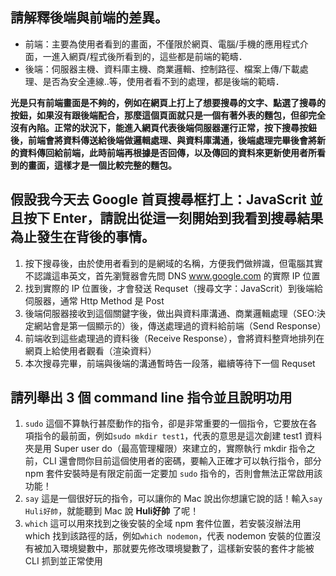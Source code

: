 ## 請解釋後端與前端的差異。

  * 前端：主要為使用者看到的畫面，不僅限於網頁、電腦/手機的應用程式介面，一進入網頁/程式後所看到的，這些都是前端的範疇．
  * 後端：伺服器主機、資料庫主機、商業邏輯、控制路徑、檔案上傳/下載處理、是否為安全連線..等，使用者看不到的處理，都是後端的範疇．

  **光是只有前端畫面是不夠的，例如在網頁上打上了想要搜尋的文字、點選了搜尋的按鈕，如果沒有跟後端配合，那麼這個頁面就只是一個有著外表的麵包，但卻完全沒有內陷。正常的狀況下，能進入網頁代表後端伺服器運行正常，按下搜尋按鈕後，前端會將資料傳送給後端做邏輯處理、與資料庫溝通，後端處理完畢後會將新的資料傳回給前端，此時前端再根據是否回傳，以及傳回的資料來更新使用者所看到的畫面，這樣才是一個比較完整的麵包。**

## 假設我今天去 Google 首頁搜尋框打上：JavaScrit 並且按下 Enter，請說出從這一刻開始到我看到搜尋結果為止發生在背後的事情。

1. 按下搜尋後，由於使用者看到的是網域的名稱，方便我們做辨識，但電腦其實不認識這串英文，首先瀏覽器會先問 DNS www.google.com 的實際 IP 位置
2. 找到實際的 IP 位置後，才會發送 Requset（搜尋文字：JavaScrit）到後端給伺服器，通常 Http Method 是 Post
3. 後端伺服器接收到這個關鍵字後，做出與資料庫溝通、商業邏輯處理（SEO:決定網站會是第一個顯示的）後，傳送處理過的資料給前端（Send Response）
4. 前端收到這些處理過的資料後（Receive Response），會將資料整齊地排列在網頁上給使用者觀看（渲染資料）
5. 本次搜尋完畢，前端與後端的溝通暫時告一段落，繼續等待下一個 Requset

## 請列舉出 3 個 command line 指令並且說明功用

1. `sudo` 這個不算執行甚麼動作的指令，卻是非常重要的一個指令，它要放在各項指令的最前面，例如`sudo mkdir test1`，代表的意思是這次創建 test1 資料夾是用 Super user do（最高管理權限）來建立的，實際執行 mkdir 指令之前，CLI 還會問你目前這個使用者的密碼，要輸入正確才可以執行指令，部分 npm 套件安裝時是有限定前面一定要加 `sudo` 指令的，否則會無法正常啟用該功能！
2. `say` 這是一個很好玩的指令，可以讓你的 Mac 說出你想讓它說的話！輸入`say Huli好帥`，就能聽到 Mac 說 **Huli好帥** 了呢！
3. `which` 這可以用來找到之後安裝的全域 npm 套件位置，若安裝沒辦法用 which 找到該路徑的話，例如`which nodemon`，代表 nodemon 安裝的位置沒有被加入環境變數中，那就要先修改環境變數了，這樣新安裝的套件才能被 CLI 抓到並正常使用